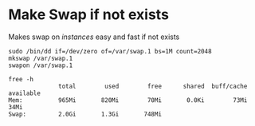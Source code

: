 # Make Swap if not exists
Makes swap on *instances* easy and fast if not exists
```shell
sudo /bin/dd if=/dev/zero of=/var/swap.1 bs=1M count=2048
mkswap /var/swap.1 
swapon /var/swap.1
```
```shell
free -h 
              total        used        free      shared  buff/cache   available
Mem:          965Mi       820Mi        70Mi       0.0Ki        73Mi        34Mi
Swap:         2.0Gi       1.3Gi       748Mi
```